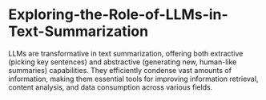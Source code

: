 # Exploring-the-Role-of-LLMs-in-Text-Summarization
LLMs are transformative in text summarization, offering both extractive (picking key sentences) and abstractive (generating new, human-like summaries) capabilities. They efficiently condense vast amounts of information, making them essential tools for improving information retrieval, content analysis, and data consumption across various fields.
